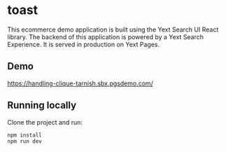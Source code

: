 # toast

This ecommerce demo application is built using the Yext Search UI React library. The backend of this application is powered by a Yext Search Experience. It is served in production on Yext Pages.

## Demo

https://handling-clique-tarnish.sbx.pgsdemo.com/

## Running locally

Clone the project and run:

```
npm install
npm run dev
```

